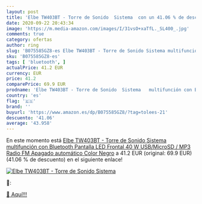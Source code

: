 ```yaml
---
layout: post
title: 'Elbe TW403BT - Torre de Sonido  Sistema  con un 41.06 % de descuento'
date: 2020-09-22 20:43:34
image: 'https://m.media-amazon.com/images/I/31vsO+xaTfL._SL400_.jpg'
comments: true
category: ofertas
author: ring
slug: 'B075585GZ8-es Elbe TW403BT - Torre de Sonido Sistema multifunción con...'
sku: 'B075585GZ8-es'
tags: [ 'bluetooth', ]
actualPrice: 41.2 EUR
currency: EUR
price: 41.2
comparePrice: 69.9 EUR
prodname: 'Elbe TW403BT - Torre de Sonido  Sistema   multifunción con Bluetooth  Pantalla LED Frontal  40 W  USB/MicroSD / MP3  Radio FM  Apagado automático  Color Negro'
country: 'es'
flag: '🇪🇸'
brand: ''
buyurl: 'https://www.amazon.es/dp/B075585GZ8/?tag=tolees-21'
descuento: '41.06'
average: '43.958'
---
```


En este momento está [Elbe TW403BT - Torre de Sonido  Sistema   multifunción con Bluetooth  Pantalla LED Frontal  40 W  USB/MicroSD / MP3  Radio FM  Apagado automático  Color Negro](https://www.amazon.es/dp/B075585GZ8/?tag=tolees-21) a 41.2 EUR (original: 69.9 EUR) (41.06 %  de descuento) en el siguiente enlace!

[![Elbe TW403BT - Torre de Sonido  Sistema ](https://m.media-amazon.com/images/I/31vsO+xaTfL._SL400_.jpg)](https://www.amazon.es/dp/B075585GZ8/?tag=tolees-21)

🔎:


[🛒 Aquí!!!](https://www.amazon.es/dp/B075585GZ8/?tag=tolees-21)
